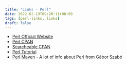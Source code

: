 ```yaml
---
title: "Links - Perl"
date: 2022-02-19T09:20:11+08:00
tags: [perl-links, links]
draft: false
---
```


* [Perl Official Website](https://www.perl.org/)
* [Perl CPAN](https://www.perl.org/cpan.html)
* [Searcheable CPAN](https://metacpan.org/)
* [Perl Tutorial](https://www.perltutorial.org/)
* [Perl Maven](https://perlmaven.com/) - A lot of info about Perl from Gábor Szabó
